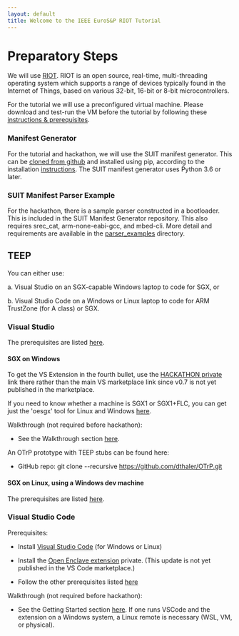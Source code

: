 ```yaml
---
layout: default
title: Welcome to the IEEE EuroS&P RIOT Tutorial
---
```


# Preparatory Steps


We will use [RIOT](https://github.com/RIOT-OS/RIOT).
RIOT is an open source, real-time, multi-threading operating system
which supports a range of devices typically found in the Internet of Things,
based on various 32-bit, 16-bit or 8-bit microcontrollers.

For the tutorial we will use a preconfigured virtual
machine.
Please download and test-run the VM before the tutorial by following these [instructions & prerequisites](https://github.com/future-proof-iot/RIOT/wiki/SUIT-Tutorial-and-Hackathon-Berlin-2020).

### Manifest Generator

For the tutorial and hackathon, we will use the SUIT manifest generator. This can be [cloned from github](https://github.com/ARMmbed/suit-manifest-generator) and installed using pip, according to the installation [instructions](https://github.com/ARMmbed/suit-manifest-generator#installing). The SUIT manifest generator uses Python 3.6 or later.

### SUIT Manifest Parser Example

For the hackathon, there is a sample parser constructed in a bootloader. This is included in the SUIT Manifest Generator repository. This also requires srec_cat, arm-none-eabi-gcc, and mbed-cli. More detail and requirements are available in the [parser_examples](https://github.com/ARMmbed/suit-manifest-generator/tree/master/parser_examples) directory.

## TEEP

You can either use:

a. Visual Studio on an SGX-capable Windows laptop to code for SGX, or

b. Visual Studio Code on a Windows or Linux laptop to code for ARM TrustZone (for A class) or SGX.

### Visual Studio

The prerequisites are listed [here](https://github.com/dthaler/openenclave/blob/feature.vsextension/new_platforms/docs/VisualStudioWindows.md).  

#### SGX on Windows

To get the VS Extension in the fourth bullet, use the [HACKATHON private](
https://1drv.ms/u/s!Aqj-Bj9PNivcnu9xD1eiz0BAGLYlGw?e=kRKwDd) link there rather than the main VS marketplace link since v0.7 is not yet published in the marketplace.

If you need to know whether a machine is SGX1 or SGX1+FLC, you can get just the 'oesgx' tool for Linux and Windows [here](https://1drv.ms/u/s!Aqj-Bj9PNivcnu9uxhIkx-t_VYgHcw?e=bRAudK).

Walkthrough (not required before hackathon):

* See the Walkthrough section [here](https://github.com/dthaler/openenclave/blob/feature.vsextension/new_platforms/docs/VisualStudioWindows.md).

An OTrP prototype with TEEP stubs can be found here:

* GitHub repo: git clone --recursive https://github.com/dthaler/OTrP.git

#### SGX on Linux, using a Windows dev machine

The prerequisites are listed [here](https://github.com/dthaler/openenclave/blob/feature.vsextension/docs/GettingStartedDocs/VisualStudioLinux.md).  

### Visual Studio Code

Prerequisites:

* Install [Visual Studio Code](https://code.visualstudio.com/Download) (for Windows or Linux)

* Install the [Open Enclave extension](https://1drv.ms/u/s!Aqj-Bj9PNivcnu9t-U5vieHQZvzsog?e=3zp70h) private.
  (This update is not yet published in the VS Code marketplace.)

* Follow the other prerequisites listed [here](https://marketplace.visualstudio.com/items?itemName=ms-iot.msiot-vscode-openenclave#requirements)

Walkthrough (not required before hackathon):

* See the Getting Started section [here](https://marketplace.visualstudio.com/items?itemName=ms-iot.msiot-vscode-openenclave).
  If one runs VSCode and the extension on a Windows system, a Linux remote is necessary (WSL, VM, or physical).
